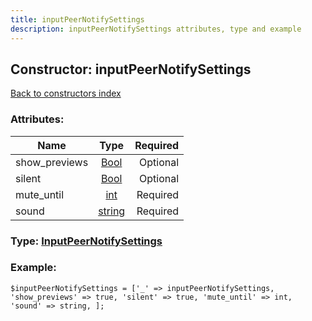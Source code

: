 ```yaml
---
title: inputPeerNotifySettings
description: inputPeerNotifySettings attributes, type and example
---
```

## Constructor: inputPeerNotifySettings  
[Back to constructors index](index.md)



### Attributes:

| Name     |    Type       | Required |
|----------|:-------------:|---------:|
|show\_previews|[Bool](../types/Bool.md) | Optional|
|silent|[Bool](../types/Bool.md) | Optional|
|mute\_until|[int](../types/int.md) | Required|
|sound|[string](../types/string.md) | Required|



### Type: [InputPeerNotifySettings](../types/InputPeerNotifySettings.md)


### Example:

```
$inputPeerNotifySettings = ['_' => inputPeerNotifySettings, 'show_previews' => true, 'silent' => true, 'mute_until' => int, 'sound' => string, ];
```